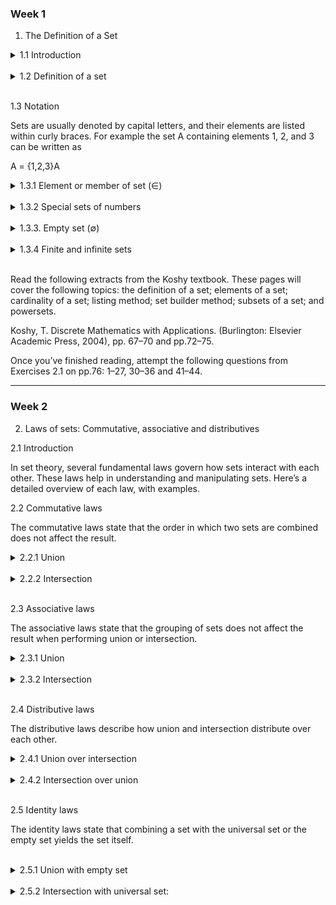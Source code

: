 ### Week 1

1. The Definition of a Set

<details>
    <summary>1.1 Introduction</summary>

<br/>

A set is a fundamental concept in mathematics and computer science. It’s a collection of distinct objects, considered as an object in its own right. Sets are used to group related items together and to perform operations on these groups

</details>

<br/>

<details>
     <summary>1.2 Definition of a set</summary>

<br/>

Definition 1. A set is a collection of objects. The objects in a set are called its elements or members. The elements in a set can be any types of objects, including sets! The members of a set do not even have to be of the same type. For example, although it may not have any meaningful application, a set can consist of numbers and names.

Definition 2. A set is an unordered collection of distinct elements.
For example: The set of primary colours can be written as {red, blue, yellow}
Elements of a set are also called members.

</details>

<br/>

1.3 Notation

Sets are usually denoted by capital letters, and their elements are listed within curly braces. For example the set A containing elements 1, 2, and 3 can be written as

A = {1,2,3}A

<details>
     <summary>1.3.1 Element or member of set (∈)</summary>

<br/>

The symbol ∈ denotes membership. If a is an element of a set A, we write a ∈ A

For example:

The set

A = {1,2,3} is a set containing the elements 1, 2 and 3.

We write:

1 ∈ A means 1 is an element of A

2 ∈ A means 2 is an element of A

3 ∈ A means 3 is an element of A

We refer to not a member of a set using the symbol ∉. If a is not an element of a set A, we write a ∉ A

For example: let A be a set with A = {1,2,3}.
Clearly 4 is not an element of A. We write 4 ∉ A.

</details>

<br/>

<details>
     <summary>1.3.2 Special sets of numbers</summary>

We designate these notations for some special sets of numbers:

N = the set of natural numbers (positive integers)

Z = the set of integers

Q = the set of rational numbers

R = the set of real numbers

<br/>

</details>

<br/>

<details>
     <summary>1.3.3. Empty set (∅)</summary>

The empty set, also known as the `null set`, is a fundamental concept in set theory and mathematics.
It is the set that contains no elements.

`Definition 3`. The empty set is a set with no elements. It is denoted by ∅ or {}.

In mathematical notation ∅ = {}

<br/>

</details>

<br/>

<details>
     <summary>1.3.4 Finite and infinite sets</summary>

`Finite set`: A set with a limited number of elements.

Example: {2,4,6}

Infinite set: A set with an unlimited number of elements.

Example: The set of natural numbers N = {1,2,3,…}

</details>

<br/>

Read the following extracts from the Koshy textbook. These pages will cover the following topics: the definition of a set; elements of a set; cardinality of a set; listing method; set builder method; subsets of a set; and powersets.

Koshy, T. Discrete Mathematics with Applications. (Burlington: Elsevier Academic Press, 2004),
pp. 67–70 and pp.72–75.

Once you’ve finished reading, attempt the following questions from Exercises 2.1 on pp.76: 1–27, 30–36 and 41–44.

---

### Week 2

2. Laws of sets: Commutative, associative and distributives

2.1 Introduction

In set theory, several fundamental laws govern how sets interact with each other. These laws help in understanding and manipulating sets. Here’s a detailed overview of each law, with examples.

2.2 Commutative laws

The commutative laws state that the order in which two sets are combined does not affect the result.

<details>
     <summary>2.2.1 Union</summary>

Let A and B be two sets, then:

A ∪ B = B ∪ A

A ∪ B = B ∪ A

Example:

If A={1,2} and B={2,3}, then

A ∪ B = {1,2,3} and B ∪ A = {1,2,3}

Both sets are equal.

</details>

<br/>

<details>
     <summary>2.2.2 Intersection</summary>

Let A and B be two sets, then

A ∩ B = B ∩ A

A ∩ B = B ∩ A

Example:

If A = {1,2} and B = {2,3}, then

A ∩ B = {2} and B ∩ A = {2}

Both sets are equal.

</details>

<br/>

2.3 Associative laws

The associative laws state that the grouping of sets does not affect the result when performing union or intersection.

<details>
     <summary>2.3.1 Union</summary>

Let A, B and C be three sets, then

(A ∪ B) ∪ C = A ∪ (B ∪ C)

Example:

If A={1}, B={2}, and C={3} , then

(A ∪ B) ∪ C = {1,2,3} and A ∪ (B ∪ C) = {1,2,3}

Both sets are equal.

</details>

<br/>

<details>
     <summary>2.3.2 Intersection</summary>

Let A, B and C be three sets, then

A ∩ B ∩ C = A ∩ (B ∩ C)

Example:

If A={1,2,3}, B={2,3,4}, and C = {3,4,5}, then

(A ∩ B) ∩ C = {3}and A ∩ (B ∩ C) = {3}.

Both sets are equal.

</details>

<br/>

2.4 Distributive laws

The distributive laws describe how union and intersection distribute over each other.

<details>
     <summary>2.4.1 Union over intersection</summary>

Let A, B and C be three sets, then

A ∪ (B ∩ C) = (A ∪ B) ∩ (A ∪ C)

Example:

If A={1,2} , B={2,3} , and C={2,4} , then

A ∪ (B ∩ C) = {1,2} and (A ∪ B) ∩ (A ∪ C) = {1,2}

Both sets are equal.

</details>

<br/>

<details>
     <summary>2.4.2 Intersection over union</summary>

Let A, B and C be three sets, then

A ∩ (B ∪ C) = (A ∩ B) ∪ (A ∩ C)

Example:

If A = {1,2,3} , B = {2,3,4} , and C = {3,4,5} , then

A ∩ (B ∪ C) = {2,3} and (A ∩ B) ∪ (A ∩ C) = {2,3}

Both sets are equal.

</details>

<br/>

2.5 Identity laws

The identity laws state that combining a set with the universal set or the empty set yields the set itself.

<br/>

<details>
     <summary>2.5.1 Union with empty set</summary>

Let A be a set, then

A ∪ ∅ = A

Example: If

A = {1,2} , then A ∪ ∅ = {1,2} = A

</details>

<br/>

<details>
     <summary>2.5.2 Intersection with universal set:</summary>

Let A be a set, then

A ∩ U = A

Example: If A = {1,2} and U is the universal set, then A ∩ U = {1,2} = A

</details>

<br/>
